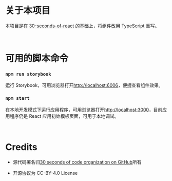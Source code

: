# 关于本项目

本项目是在 [30-seconds-of-react](https://github.com/30-seconds/30-seconds-of-react) 的基础上，将组件改用 TypeScript 重写。

<br />

# 可用的脚本命令

### `npm run storybook`

运行 Storybook，可用浏览器打开[http://localhost:6006](http://localhost:6006)，便捷查看组件效果。

### `npm start`

在本地开发模式下运行应用程序，可用浏览器打开[http://localhost:3000](http://localhost:3000)，目前应用程序仍是 React 应用初始模板页面，可用于本地调试。

<br />

# Credits

- 源代码署名归[30 seconds of code organization on GitHub](https://github.com/30-seconds)所有

- 开源协议为 CC-BY-4.0 License
